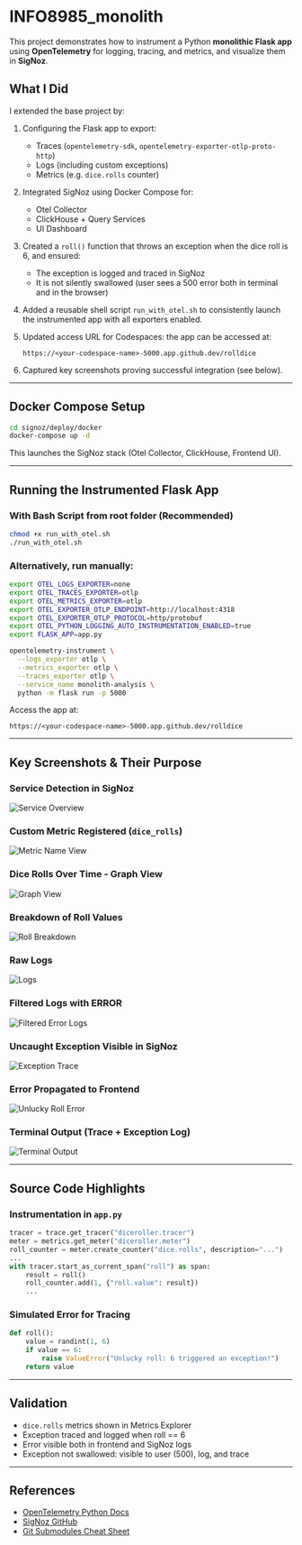 # INFO8985_monolith

This project demonstrates how to instrument a Python **monolithic Flask app** using **OpenTelemetry** for logging, tracing, and metrics, and visualize them in **SigNoz**.

## What I Did

I extended the base project by:

1. Configuring the Flask app to export:
   - Traces (`opentelemetry-sdk`, `opentelemetry-exporter-otlp-proto-http`)
   - Logs (including custom exceptions)
   - Metrics (e.g. `dice.rolls` counter)

2. Integrated SigNoz using Docker Compose for:
   - Otel Collector
   - ClickHouse + Query Services
   - UI Dashboard

3. Created a `roll()` function that throws an exception when the dice roll is 6, and ensured:
   - The exception is logged and traced in SigNoz
   - It is not silently swallowed (user sees a 500 error both in terminal and in the browser)

4. Added a reusable shell script `run_with_otel.sh` to consistently launch the instrumented app with all exporters enabled.

5. Updated access URL for Codespaces: the app can be accessed at:
   ```
   https://<your-codespace-name>-5000.app.github.dev/rolldice
   ```

6. Captured key screenshots proving successful integration (see below).

---

## Docker Compose Setup

```bash
cd signoz/deploy/docker
docker-compose up -d
```

This launches the SigNoz stack (Otel Collector, ClickHouse, Frontend UI).

---

## Running the Instrumented Flask App

### With Bash Script from root folder (Recommended)
```bash
chmod +x run_with_otel.sh
./run_with_otel.sh
```

### Alternatively, run manually:
```bash
export OTEL_LOGS_EXPORTER=none
export OTEL_TRACES_EXPORTER=otlp
export OTEL_METRICS_EXPORTER=otlp
export OTEL_EXPORTER_OTLP_ENDPOINT=http://localhost:4318
export OTEL_EXPORTER_OTLP_PROTOCOL=http/protobuf
export OTEL_PYTHON_LOGGING_AUTO_INSTRUMENTATION_ENABLED=true
export FLASK_APP=app.py

opentelemetry-instrument \
  --logs_exporter otlp \
  --metrics_exporter otlp \
  --traces_exporter otlp \
  --service_name monolith-analysis \
  python -m flask run -p 5000
```

Access the app at:
```
https://<your-codespace-name>-5000.app.github.dev/rolldice
```

---

## Key Screenshots & Their Purpose

### Service Detection in SigNoz

![Service Overview](screenshots/services-overview.png)

### Custom Metric Registered (`dice_rolls`)

![Metric Name View](screenshots/metric-name-view.png)

### Dice Rolls Over Time - Graph View

![Graph View](screenshots/Metrics-Explorer-Graph-View.png)

### Breakdown of Roll Values

![Roll Breakdown](screenshots/RollValue-Breakdown.png)

### Raw Logs

![Logs](screenshots/Logs.png)

### Filtered Logs with ERROR

![Filtered Error Logs](screenshots/filtered-logs-error.png)

### Uncaught Exception Visible in SigNoz

![Exception Trace](screenshots/All-Exception.png)

### Error Propagated to Frontend

![Unlucky Roll Error](screenshots/Unlucky-Roll-UI-Error.png)

### Terminal Output (Trace + Exception Log)

![Terminal Output](screenshots/Terminal-Log.png)

---

## Source Code Highlights

### Instrumentation in `app.py`
```python
tracer = trace.get_tracer("diceroller.tracer")
meter = metrics.get_meter("diceroller.meter")
roll_counter = meter.create_counter("dice.rolls", description="...")
...
with tracer.start_as_current_span("roll") as span:
    result = roll()
    roll_counter.add(1, {"roll.value": result})
    ...
```

### Simulated Error for Tracing
```python
def roll():
    value = randint(1, 6)
    if value == 6:
        raise ValueError("Unlucky roll: 6 triggered an exception!")
    return value
```

---

## Validation

- `dice.rolls` metrics shown in Metrics Explorer
- Exception traced and logged when roll == 6
- Error visible both in frontend and SigNoz logs
- Exception not swallowed: visible to user (500), log, and trace

---

## References
- [OpenTelemetry Python Docs](https://opentelemetry.io/docs/languages/python/getting-started/)
- [SigNoz GitHub](https://github.com/SigNoz/signoz)
- [Git Submodules Cheat Sheet](https://www.ganesshkumar.com/articles/2025-01-07-git-submodules-cheat-sheet)
